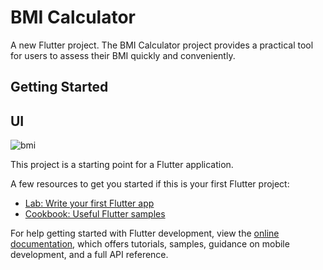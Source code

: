 # BMI Calculator 

A new Flutter project.
The BMI Calculator project provides a practical tool for users to assess their BMI quickly and conveniently. 



## Getting Started

## UI 

![bmi](https://github.com/khairozzaman91/BMI-calculator/assets/60986410/db5ee0f4-83a7-4b88-b3d1-e637eef93061)

This project is a starting point for a Flutter application.

A few resources to get you started if this is your first Flutter project:

- [Lab: Write your first Flutter app](https://docs.flutter.dev/get-started/codelab)
- [Cookbook: Useful Flutter samples](https://docs.flutter.dev/cookbook)

For help getting started with Flutter development, view the
[online documentation](https://docs.flutter.dev/), which offers tutorials,
samples, guidance on mobile development, and a full API reference.
